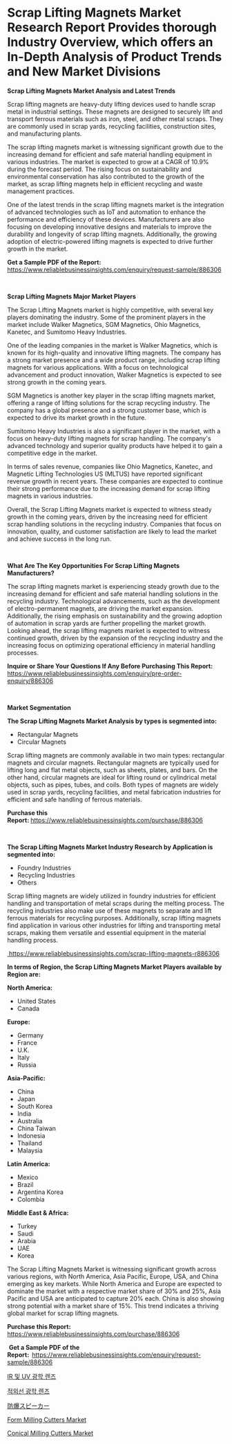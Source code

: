 <p><h1>Scrap Lifting Magnets Market Research Report Provides thorough Industry Overview, which offers an In-Depth Analysis of Product Trends and New Market Divisions</h1></p><p><strong>Scrap Lifting Magnets Market Analysis and Latest Trends</strong></p>
<p><p>Scrap lifting magnets are heavy-duty lifting devices used to handle scrap metal in industrial settings. These magnets are designed to securely lift and transport ferrous materials such as iron, steel, and other metal scraps. They are commonly used in scrap yards, recycling facilities, construction sites, and manufacturing plants.</p><p>The scrap lifting magnets market is witnessing significant growth due to the increasing demand for efficient and safe material handling equipment in various industries. The market is expected to grow at a CAGR of 10.9% during the forecast period. The rising focus on sustainability and environmental conservation has also contributed to the growth of the market, as scrap lifting magnets help in efficient recycling and waste management practices.</p><p>One of the latest trends in the scrap lifting magnets market is the integration of advanced technologies such as IoT and automation to enhance the performance and efficiency of these devices. Manufacturers are also focusing on developing innovative designs and materials to improve the durability and longevity of scrap lifting magnets. Additionally, the growing adoption of electric-powered lifting magnets is expected to drive further growth in the market.</p></p>
<p><strong>Get a Sample PDF of the Report:&nbsp;</strong> <a href="https://www.reliablebusinessinsights.com/enquiry/request-sample/886306">https://www.reliablebusinessinsights.com/enquiry/request-sample/886306</a></p>
<p>&nbsp;</p>
<p><strong>Scrap Lifting Magnets Major Market Players</strong></p>
<p><p>The Scrap Lifting Magnets market is highly competitive, with several key players dominating the industry. Some of the prominent players in the market include Walker Magnetics, SGM Magnetics, Ohio Magnetics, Kanetec, and Sumitomo Heavy Industries.</p><p>One of the leading companies in the market is Walker Magnetics, which is known for its high-quality and innovative lifting magnets. The company has a strong market presence and a wide product range, including scrap lifting magnets for various applications. With a focus on technological advancement and product innovation, Walker Magnetics is expected to see strong growth in the coming years.</p><p>SGM Magnetics is another key player in the scrap lifting magnets market, offering a range of lifting solutions for the scrap recycling industry. The company has a global presence and a strong customer base, which is expected to drive its market growth in the future.</p><p>Sumitomo Heavy Industries is also a significant player in the market, with a focus on heavy-duty lifting magnets for scrap handling. The company's advanced technology and superior quality products have helped it to gain a competitive edge in the market.</p><p>In terms of sales revenue, companies like Ohio Magnetics, Kanetec, and Magnetic Lifting Technologies US (MLTUS) have reported significant revenue growth in recent years. These companies are expected to continue their strong performance due to the increasing demand for scrap lifting magnets in various industries.</p><p>Overall, the Scrap Lifting Magnets market is expected to witness steady growth in the coming years, driven by the increasing need for efficient scrap handling solutions in the recycling industry. Companies that focus on innovation, quality, and customer satisfaction are likely to lead the market and achieve success in the long run.</p></p>
<p>&nbsp;</p>
<p><strong>What Are The Key Opportunities For Scrap Lifting Magnets Manufacturers?</strong></p>
<p><p>The scrap lifting magnets market is experiencing steady growth due to the increasing demand for efficient and safe material handling solutions in the recycling industry. Technological advancements, such as the development of electro-permanent magnets, are driving the market expansion. Additionally, the rising emphasis on sustainability and the growing adoption of automation in scrap yards are further propelling the market growth. Looking ahead, the scrap lifting magnets market is expected to witness continued growth, driven by the expansion of the recycling industry and the increasing focus on optimizing operational efficiency in material handling processes.</p></p>
<p><strong>Inquire or Share Your Questions If Any Before Purchasing This Report:</strong> <a href="https://www.reliablebusinessinsights.com/enquiry/pre-order-enquiry/886306">https://www.reliablebusinessinsights.com/enquiry/pre-order-enquiry/886306</a></p>
<p>&nbsp;</p>
<p><strong>Market Segmentation</strong></p>
<p><strong>The Scrap Lifting Magnets Market Analysis by types is segmented into:</strong></p>
<p><ul><li>Rectangular Magnets</li><li>Circular Magnets</li></ul></p>
<p><p>Scrap lifting magnets are commonly available in two main types: rectangular magnets and circular magnets. Rectangular magnets are typically used for lifting long and flat metal objects, such as sheets, plates, and bars. On the other hand, circular magnets are ideal for lifting round or cylindrical metal objects, such as pipes, tubes, and coils. Both types of magnets are widely used in scrap yards, recycling facilities, and metal fabrication industries for efficient and safe handling of ferrous materials.</p></p>
<p><strong>Purchase this Report:&nbsp;</strong><a href="https://www.reliablebusinessinsights.com/purchase/886306">https://www.reliablebusinessinsights.com/purchase/886306</a></p>
<p>&nbsp;</p>
<p><strong>The Scrap Lifting Magnets Market Industry Research by Application is segmented into:</strong></p>
<p><ul><li>Foundry Industries</li><li>Recycling Industries</li><li>Others</li></ul></p>
<p><p>Scrap lifting magnets are widely utilized in foundry industries for efficient handling and transportation of metal scraps during the melting process. The recycling industries also make use of these magnets to separate and lift ferrous materials for recycling purposes. Additionally, scrap lifting magnets find application in various other industries for lifting and transporting metal scraps, making them versatile and essential equipment in the material handling process.</p></p>
<p><a href="https://www.reliablebusinessinsights.com/scrap-lifting-magnets-r886306">&nbsp;https://www.reliablebusinessinsights.com/scrap-lifting-magnets-r886306</a></p>
<p><strong>In terms of Region, the Scrap Lifting Magnets Market Players available by Region are:</strong></p>
<p>
    <p> <strong> North America: </strong>
        <ul>
            <li>United States</li>
            <li>Canada</li>
        </ul>
        </p> 
    <p> <strong> Europe: </strong>
        <ul>
            <li>Germany</li>
            <li>France</li>
            <li>U.K.</li>
            <li>Italy</li>
            <li>Russia</li>
        </ul>
        </p> 
    <p> <strong> Asia-Pacific: </strong>
        <ul>
            <li>China</li>
            <li>Japan</li>
            <li>South Korea</li>
            <li>India</li>
            <li>Australia</li>
            <li>China Taiwan</li>
            <li>Indonesia</li>
            <li>Thailand</li>
            <li>Malaysia</li>
        </ul>
        </p> 
    <p> <strong> Latin America: </strong>
        <ul>
            <li>Mexico</li>
            <li>Brazil</li>
            <li>Argentina Korea</li>
            <li>Colombia</li>
        </ul>
        </p> 
    <p> <strong> Middle East & Africa: </strong>
        <ul>
            <li>Turkey</li>
            <li>Saudi</li>
            <li>Arabia</li>
            <li>UAE</li>
            <li>Korea</li>
        </ul>
    </p>
    </p>
<p><p>The Scrap Lifting Magnets Market is witnessing significant growth across various regions, with North America, Asia Pacific, Europe, USA, and China emerging as key markets. While North America and Europe are expected to dominate the market with a respective market share of 30% and 25%, Asia Pacific and USA are anticipated to capture 20% each. China is also showing strong potential with a market share of 15%. This trend indicates a thriving global market for scrap lifting magnets.</p></p>
<p><strong>Purchase this Report: </strong><a href="https://www.reliablebusinessinsights.com/purchase/886306">https://www.reliablebusinessinsights.com/purchase/886306</a></p>
<p>&nbsp;<strong>Get a Sample PDF of the Report:&nbsp;&nbsp;</strong><a href="https://www.reliablebusinessinsights.com/enquiry/request-sample/886306">https://www.reliablebusinessinsights.com/enquiry/request-sample/886306</a></p>
<p><strong></strong></p>
<p><p><a href="https://github.com/WilburKihn5676/Market-Research-Report-List-2/blob/main/1843717170855.md">IR 및 UV 광학 렌즈</a></p><p><a href="https://github.com/vseigx30c9a1j/Market-Research-Report-List-2/blob/main/8321618170854.md">적외선 광학 렌즈</a></p><p><a href="https://github.com/tubbs463/Market-Research-Report-List-1/blob/main/8341792159320.md">防爆スピーカー</a></p><p><a href="https://github.com/santosh758595/Market-Research-Report-List-5/blob/main/form-milling-cutters-market.md">Form Milling Cutters Market</a></p><p><a href="https://github.com/elizabethdagraca/Market-Research-Report-List-4/blob/main/conical-milling-cutters-market.md">Conical Milling Cutters Market</a></p></p>